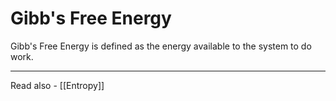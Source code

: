 # Gibb's Free Energy

Gibb's Free Energy is defined as the energy available to the system to do work.

---
Read also - [[Entropy]]